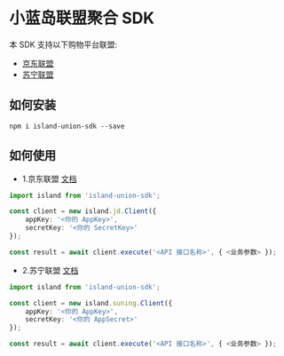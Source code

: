 # 小蓝岛联盟聚合 SDK

本 SDK 支持以下购物平台联盟:
- [京东联盟](https://union.jd.com)
- [苏宁联盟](https://sums.suning.com)

## 如何安装

```
npm i island-union-sdk --save
```

## 如何使用

- 1.京东联盟 [文档](https://union.jd.com/openplatform/api/v2)
```TypeScript
import island from 'island-union-sdk';

const client = new island.jd.Client({
    appKey: '<你的 AppKey>',
    secretKey: '<你的 SecretKey>'
});

const result = await client.execute('<API 接口名称>', { <业务参数> });
```

- 2.苏宁联盟 [文档](https://open.suning.com/ospos/apipage/toApiMethodDetailMenuNew.do?bustypeId=3)

```TypeScript
import island from 'island-union-sdk';

const client = new island.suning.Client({
    appKey: '<你的 AppKey>',
    secretKey: '<你的 AppSecret>'
});

const result = await client.execute('<API 接口名称>', { <业务参数> });
```
